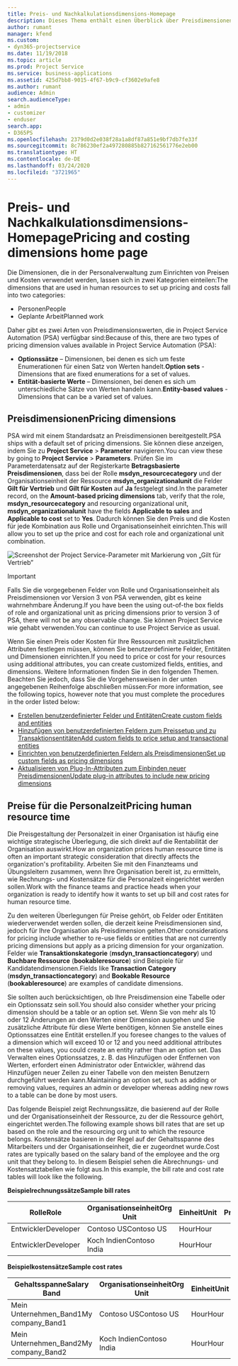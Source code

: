```yaml
---
title: Preis- und Nachkalkulationsdimensions-Homepage
description: Dieses Thema enthält einen Überblick über Preisdimensionen.
author: rumant
manager: kfend
ms.custom:
- dyn365-projectservice
ms.date: 11/19/2018
ms.topic: article
ms.prod: Project Service
ms.service: business-applications
ms.assetid: 425d7bb8-9015-4f67-b9c9-cf3602e9afe8
ms.author: rumant
audience: Admin
search.audienceType:
- admin
- customizer
- enduser
search.app:
- D365PS
ms.openlocfilehash: 2379d0d2e038f28a1a8df87a851e9bf7db7fe33f
ms.sourcegitcommit: 8c786230ef2a497280885b827162561776e2eb00
ms.translationtype: HT
ms.contentlocale: de-DE
ms.lasthandoff: 03/24/2020
ms.locfileid: "3721965"
---
```

# <a name="pricing-and-costing-dimensions-home-page"></a><span data-ttu-id="de45e-103">Preis- und Nachkalkulationsdimensions-Homepage</span><span class="sxs-lookup"><span data-stu-id="de45e-103">Pricing and costing dimensions home page</span></span>

<span data-ttu-id="de45e-104">Die Dimensionen, die in der Personalverwaltung zum Einrichten von Preisen und Kosten verwendet werden, lassen sich in zwei Kategorien einteilen:</span><span class="sxs-lookup"><span data-stu-id="de45e-104">The dimensions that are used in human resources to set up pricing and costs fall into two categories:</span></span>

- <span data-ttu-id="de45e-105">Personen</span><span class="sxs-lookup"><span data-stu-id="de45e-105">People</span></span>
- <span data-ttu-id="de45e-106">Geplante Arbeit</span><span class="sxs-lookup"><span data-stu-id="de45e-106">Planned work</span></span>

<span data-ttu-id="de45e-107">Daher gibt es zwei Arten von Preisdimensionswerten, die in Project Service Automation (PSA) verfügbar sind:</span><span class="sxs-lookup"><span data-stu-id="de45e-107">Because of this, there are two types of pricing dimension values available in Project Service Automation (PSA):</span></span> 

- <span data-ttu-id="de45e-108">**Optionssätze** – Dimensionen, bei denen es sich um feste Enumerationen für einen Satz von Werten handelt.</span><span class="sxs-lookup"><span data-stu-id="de45e-108">**Option sets** - Dimensions that are fixed enumerations for a set of values.</span></span>
- <span data-ttu-id="de45e-109">**Entität-basierte Werte** – Dimensionen, bei denen es sich um unterschiedliche Sätze von Werten handeln kann.</span><span class="sxs-lookup"><span data-stu-id="de45e-109">**Entity-based values** - Dimensions that can be a varied set of values.</span></span>

## <a name="pricing-dimensions"></a><span data-ttu-id="de45e-110">Preisdimensionen</span><span class="sxs-lookup"><span data-stu-id="de45e-110">Pricing dimensions</span></span>

<span data-ttu-id="de45e-111">PSA wird mit einem Standardsatz an Preisdimensionen bereitgestellt.</span><span class="sxs-lookup"><span data-stu-id="de45e-111">PSA ships with a default set of pricing dimensions.</span></span> <span data-ttu-id="de45e-112">Sie können diese anzeigen, indem Sie zu **Project Service** > **Parameter** navigieren.</span><span class="sxs-lookup"><span data-stu-id="de45e-112">You can view these by going to **Project Service** > **Parameters**.</span></span> <span data-ttu-id="de45e-113">Prüfen Sie im Parameterdatensatz auf der Registerkarte **Betragsbasierte Preisdimensionen**, dass bei der Rolle **msdyn_resourcecategory** und der Organisationseinheit der Ressource **msdyn_organizationalunit** die Felder **Gilt für Vertrieb** und **Gilt für Kosten** auf **Ja** festgelegt sind.</span><span class="sxs-lookup"><span data-stu-id="de45e-113">In the parameter record, on the **Amount-based pricing dimensions** tab, verify that the role, **msdyn_resourcecategory** and resourcing organizational unit, **msdyn_organizationalunit** have the fields **Applicable to sales** and **Applicable to cost** set to **Yes**.</span></span> <span data-ttu-id="de45e-114">Dadurch können Sie den Preis und die Kosten für jede Kombination aus Rolle und Organisationseinheit einrichten.</span><span class="sxs-lookup"><span data-stu-id="de45e-114">This will allow you to set up the price and cost for each role and organizational unit combination.</span></span>

![Screenshot der Project Service-Parameter mit Markierung von „Gilt für Vertrieb”](media/PS-OOB-parameters.png)

> [!IMPORTANT]
> <span data-ttu-id="de45e-116">Falls Sie die vorgegebenen Felder von Rolle und Organisationseinheit als Preisdimensionen vor Version 3 von PSA verwenden, gibt es keine wahrnehmbare Änderung.</span><span class="sxs-lookup"><span data-stu-id="de45e-116">If you have been the using out-of-the box fields of role and organizational unit as pricing dimensions prior to version 3 of PSA, there will not be any observable change.</span></span> <span data-ttu-id="de45e-117">Sie können Project Service wie gehabt verwenden.</span><span class="sxs-lookup"><span data-stu-id="de45e-117">You can continue to use Project Service as usual.</span></span> 

<span data-ttu-id="de45e-118">Wenn Sie einen Preis oder Kosten für Ihre Ressourcen mit zusätzlichen Attributen festlegen müssen, können Sie benutzerdefinierte Felder, Entitäten und Dimensionen einrichten.</span><span class="sxs-lookup"><span data-stu-id="de45e-118">If you need to price or cost for your resources using additional attributes, you can create customized fields, entities, and dimensions.</span></span> <span data-ttu-id="de45e-119">Weitere Informationen finden Sie in den folgenden Themen. Beachten Sie jedoch, dass Sie die Vorgehensweisen in der unten angegebenen Reihenfolge abschließen müssen:</span><span class="sxs-lookup"><span data-stu-id="de45e-119">For more information, see the following topics, however note that you must complete the procedures in the order listed below:</span></span>

- [<span data-ttu-id="de45e-120">Erstellen benutzerdefinierter Felder und Entitäten</span><span class="sxs-lookup"><span data-stu-id="de45e-120">Create custom fields and entities</span></span>](create-custom-fields-entities.md)
- [<span data-ttu-id="de45e-121">Hinzufügen von benutzerdefinierten Feldern zum Preissetup und zu Transaktionsentitäten</span><span class="sxs-lookup"><span data-stu-id="de45e-121">Add custom fields to price setup and transactional entities</span></span>](field-references.md)
- [<span data-ttu-id="de45e-122">Einrichten von benutzerdefinierten Feldern als Preisdimensionen</span><span class="sxs-lookup"><span data-stu-id="de45e-122">Set up custom fields as pricing dimensions</span></span>](set-up-pricing-dimensions.md)
- [<span data-ttu-id="de45e-123">Aktualisieren von Plug-In-Attributen zum Einbinden neuer Preisdimensionen</span><span class="sxs-lookup"><span data-stu-id="de45e-123">Update plug-in attributes to include new pricing dimensions</span></span>](update-plug-in-attributes.md)

## <a name="pricing-human-resource-time"></a><span data-ttu-id="de45e-124">Preise für die Personalzeit</span><span class="sxs-lookup"><span data-stu-id="de45e-124">Pricing human resource time</span></span>
<span data-ttu-id="de45e-125">Die Preisgestaltung der Personalzeit in einer Organisation ist häufig eine wichtige strategische Überlegung, die sich direkt auf die Rentabilität der Organisation auswirkt.</span><span class="sxs-lookup"><span data-stu-id="de45e-125">How an organization prices human resource time is often an important strategic consideration that directly affects the organization's profitability.</span></span> <span data-ttu-id="de45e-126">Arbeiten Sie mit den Finanzteams und Übungsleitern zusammen, wenn Ihre Organisation bereit ist, zu ermitteln, wie Rechnungs- und Kostensätze für die Personalzeit eingerichtet werden sollen.</span><span class="sxs-lookup"><span data-stu-id="de45e-126">Work with the finance teams and practice heads when your organization is ready to identify how it wants to set up bill and cost rates for human resource time.</span></span>

<span data-ttu-id="de45e-127">Zu den weiteren Überlegungen für Preise gehört, ob Felder oder Entitäten wiederverwendet werden sollen, die derzeit keine Preisdimensionen sind, jedoch für Ihre Organisation als Preisdimension gelten.</span><span class="sxs-lookup"><span data-stu-id="de45e-127">Other considerations for pricing include whether to re-use fields or entities that are not currently pricing dimensions but apply as a pricing dimension for your organization.</span></span> <span data-ttu-id="de45e-128">Felder wie **Transaktionskategorie** (**msdyn_transactioncategory**) und **Buchbare Ressource** (**bookableresource**) sind Beispiele für Kandidatendimensionen.</span><span class="sxs-lookup"><span data-stu-id="de45e-128">Fields like **Transaction Category** (**msdyn_transactioncategory**) and **Bookable Resource** (**bookableresource**) are examples of candidate dimensions.</span></span> 

<span data-ttu-id="de45e-129">Sie sollten auch berücksichtigen, ob Ihre Preisdimension eine Tabelle oder ein Optionssatz sein soll.</span><span class="sxs-lookup"><span data-stu-id="de45e-129">You should also consider whether your pricing dimension should be a table or an option set.</span></span> <span data-ttu-id="de45e-130">Wenn Sie von mehr als 10 oder 12 Änderungen an den Werten einer Dimension ausgehen und Sie zusätzliche Attribute für diese Werte benötigen, können Sie anstelle eines Optionssatzes eine Entität erstellen.</span><span class="sxs-lookup"><span data-stu-id="de45e-130">If you foresee changes to the values of a dimension which will exceed 10 or 12 and you need additional attributes on these values, you could create an entity rather than an option set.</span></span> <span data-ttu-id="de45e-131">Das Verwalten eines Optionssatzes, z. B. das Hinzufügen oder Entfernen von Werten, erfordert einen Administrator oder Entwickler, während das Hinzufügen neuer Zeilen zu einer Tabelle von den meisten Benutzern durchgeführt werden kann.</span><span class="sxs-lookup"><span data-stu-id="de45e-131">Maintaining an option set, such as adding or removing values, requires an admin or developer whereas adding new rows to a table can be done by most users.</span></span>

<span data-ttu-id="de45e-132">Das folgende Beispiel zeigt Rechnungssätze, die basierend auf der Rolle und der Organisationseinheit der Ressource, zu der die Ressource gehört, eingerichtet werden.</span><span class="sxs-lookup"><span data-stu-id="de45e-132">The following example shows bill rates that are set up based on the role and the resourcing org unit to which the resource belongs.</span></span> <span data-ttu-id="de45e-133">Kostensätze basieren in der Regel auf der Gehaltsspanne des Mitarbeiters und der Organisationseinheit, die er zugeordnet wurde.</span><span class="sxs-lookup"><span data-stu-id="de45e-133">Cost rates are typically based on the salary band of the employee and the org unit that they belong to.</span></span> <span data-ttu-id="de45e-134">In diesem Beispiel sehen die Abrechnungs- und Kostensatztabellen wie folgt aus.</span><span class="sxs-lookup"><span data-stu-id="de45e-134">In this example, the bill rate and cost rate tables will look like the following.</span></span>

<span data-ttu-id="de45e-135">**Beispielrechnungssätze**</span><span class="sxs-lookup"><span data-stu-id="de45e-135">**Sample bill rates**</span></span>

| <span data-ttu-id="de45e-136">Rolle</span><span class="sxs-lookup"><span data-stu-id="de45e-136">Role</span></span>        | <span data-ttu-id="de45e-137">Organisationseinheit</span><span class="sxs-lookup"><span data-stu-id="de45e-137">Org Unit</span></span>    |<span data-ttu-id="de45e-138">Einheit</span><span class="sxs-lookup"><span data-stu-id="de45e-138">Unit</span></span>      |<span data-ttu-id="de45e-139">Preis</span><span class="sxs-lookup"><span data-stu-id="de45e-139">Price</span></span>      |<span data-ttu-id="de45e-140">Währung</span><span class="sxs-lookup"><span data-stu-id="de45e-140">Currency</span></span>  |
| ------------|-------------|----------|----------:|----------|
| <span data-ttu-id="de45e-141">Entwickler</span><span class="sxs-lookup"><span data-stu-id="de45e-141">Developer</span></span>   | <span data-ttu-id="de45e-142">Contoso US</span><span class="sxs-lookup"><span data-stu-id="de45e-142">Contoso US</span></span>  |<span data-ttu-id="de45e-143">Hour</span><span class="sxs-lookup"><span data-stu-id="de45e-143">Hour</span></span> | <span data-ttu-id="de45e-144">200</span><span class="sxs-lookup"><span data-stu-id="de45e-144">200</span></span>|<span data-ttu-id="de45e-145">USD</span><span class="sxs-lookup"><span data-stu-id="de45e-145">USD</span></span>     |
| <span data-ttu-id="de45e-146">Entwickler</span><span class="sxs-lookup"><span data-stu-id="de45e-146">Developer</span></span>   | <span data-ttu-id="de45e-147">Koch Indien</span><span class="sxs-lookup"><span data-stu-id="de45e-147">Contoso India</span></span> |<span data-ttu-id="de45e-148">Hour</span><span class="sxs-lookup"><span data-stu-id="de45e-148">Hour</span></span>|   <span data-ttu-id="de45e-149">112</span><span class="sxs-lookup"><span data-stu-id="de45e-149">112</span></span>|<span data-ttu-id="de45e-150">USD</span><span class="sxs-lookup"><span data-stu-id="de45e-150">USD</span></span>     |


<span data-ttu-id="de45e-151">**Beispielkostensätze**</span><span class="sxs-lookup"><span data-stu-id="de45e-151">**Sample cost rates**</span></span>

| <span data-ttu-id="de45e-152">Gehaltsspanne</span><span class="sxs-lookup"><span data-stu-id="de45e-152">Salary Band</span></span>     | <span data-ttu-id="de45e-153">Organisationseinheit</span><span class="sxs-lookup"><span data-stu-id="de45e-153">Org Unit</span></span>    |<span data-ttu-id="de45e-154">Einheit</span><span class="sxs-lookup"><span data-stu-id="de45e-154">Unit</span></span>      |<span data-ttu-id="de45e-155">Preis</span><span class="sxs-lookup"><span data-stu-id="de45e-155">Price</span></span>      |<span data-ttu-id="de45e-156">Währung</span><span class="sxs-lookup"><span data-stu-id="de45e-156">Currency</span></span>  |
| ----------------|-------------|----------|----------:|----------|
| <span data-ttu-id="de45e-157">Mein Unternehmen_Band1</span><span class="sxs-lookup"><span data-stu-id="de45e-157">My company_Band1</span></span> | <span data-ttu-id="de45e-158">Contoso US</span><span class="sxs-lookup"><span data-stu-id="de45e-158">Contoso US</span></span>  |<span data-ttu-id="de45e-159">Hour</span><span class="sxs-lookup"><span data-stu-id="de45e-159">Hour</span></span> | <span data-ttu-id="de45e-160">145</span><span class="sxs-lookup"><span data-stu-id="de45e-160">145</span></span>|<span data-ttu-id="de45e-161">USD</span><span class="sxs-lookup"><span data-stu-id="de45e-161">USD</span></span>     |
| <span data-ttu-id="de45e-162">Mein Unternehmen_Band2</span><span class="sxs-lookup"><span data-stu-id="de45e-162">My company_Band2</span></span> | <span data-ttu-id="de45e-163">Koch Indien</span><span class="sxs-lookup"><span data-stu-id="de45e-163">Contoso India</span></span> |<span data-ttu-id="de45e-164">Hour</span><span class="sxs-lookup"><span data-stu-id="de45e-164">Hour</span></span>|   <span data-ttu-id="de45e-165">67</span><span class="sxs-lookup"><span data-stu-id="de45e-165">67</span></span>|<span data-ttu-id="de45e-166">USD</span><span class="sxs-lookup"><span data-stu-id="de45e-166">USD</span></span>     |
